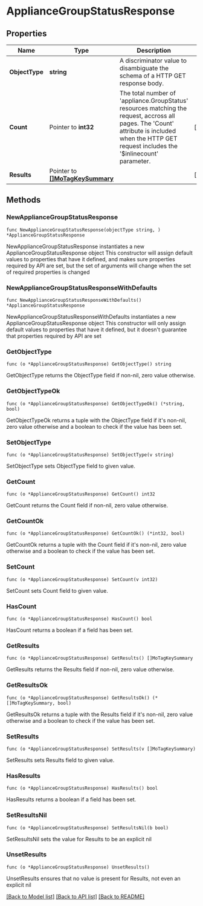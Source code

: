 # ApplianceGroupStatusResponse

## Properties

Name | Type | Description | Notes
------------ | ------------- | ------------- | -------------
**ObjectType** | **string** | A discriminator value to disambiguate the schema of a HTTP GET response body. | 
**Count** | Pointer to **int32** | The total number of &#39;appliance.GroupStatus&#39; resources matching the request, accross all pages. The &#39;Count&#39; attribute is included when the HTTP GET request includes the &#39;$inlinecount&#39; parameter. | [optional] 
**Results** | Pointer to [**[]MoTagKeySummary**](MoTagKeySummary.md) |  | [optional] 

## Methods

### NewApplianceGroupStatusResponse

`func NewApplianceGroupStatusResponse(objectType string, ) *ApplianceGroupStatusResponse`

NewApplianceGroupStatusResponse instantiates a new ApplianceGroupStatusResponse object
This constructor will assign default values to properties that have it defined,
and makes sure properties required by API are set, but the set of arguments
will change when the set of required properties is changed

### NewApplianceGroupStatusResponseWithDefaults

`func NewApplianceGroupStatusResponseWithDefaults() *ApplianceGroupStatusResponse`

NewApplianceGroupStatusResponseWithDefaults instantiates a new ApplianceGroupStatusResponse object
This constructor will only assign default values to properties that have it defined,
but it doesn't guarantee that properties required by API are set

### GetObjectType

`func (o *ApplianceGroupStatusResponse) GetObjectType() string`

GetObjectType returns the ObjectType field if non-nil, zero value otherwise.

### GetObjectTypeOk

`func (o *ApplianceGroupStatusResponse) GetObjectTypeOk() (*string, bool)`

GetObjectTypeOk returns a tuple with the ObjectType field if it's non-nil, zero value otherwise
and a boolean to check if the value has been set.

### SetObjectType

`func (o *ApplianceGroupStatusResponse) SetObjectType(v string)`

SetObjectType sets ObjectType field to given value.


### GetCount

`func (o *ApplianceGroupStatusResponse) GetCount() int32`

GetCount returns the Count field if non-nil, zero value otherwise.

### GetCountOk

`func (o *ApplianceGroupStatusResponse) GetCountOk() (*int32, bool)`

GetCountOk returns a tuple with the Count field if it's non-nil, zero value otherwise
and a boolean to check if the value has been set.

### SetCount

`func (o *ApplianceGroupStatusResponse) SetCount(v int32)`

SetCount sets Count field to given value.

### HasCount

`func (o *ApplianceGroupStatusResponse) HasCount() bool`

HasCount returns a boolean if a field has been set.

### GetResults

`func (o *ApplianceGroupStatusResponse) GetResults() []MoTagKeySummary`

GetResults returns the Results field if non-nil, zero value otherwise.

### GetResultsOk

`func (o *ApplianceGroupStatusResponse) GetResultsOk() (*[]MoTagKeySummary, bool)`

GetResultsOk returns a tuple with the Results field if it's non-nil, zero value otherwise
and a boolean to check if the value has been set.

### SetResults

`func (o *ApplianceGroupStatusResponse) SetResults(v []MoTagKeySummary)`

SetResults sets Results field to given value.

### HasResults

`func (o *ApplianceGroupStatusResponse) HasResults() bool`

HasResults returns a boolean if a field has been set.

### SetResultsNil

`func (o *ApplianceGroupStatusResponse) SetResultsNil(b bool)`

 SetResultsNil sets the value for Results to be an explicit nil

### UnsetResults
`func (o *ApplianceGroupStatusResponse) UnsetResults()`

UnsetResults ensures that no value is present for Results, not even an explicit nil

[[Back to Model list]](../README.md#documentation-for-models) [[Back to API list]](../README.md#documentation-for-api-endpoints) [[Back to README]](../README.md)


